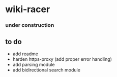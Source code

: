 # wiki-racer
### under construction

## to do
- add readme 
- harden https-proxy (add proper error handling)
- add parsing module
- add bidirectional search module 